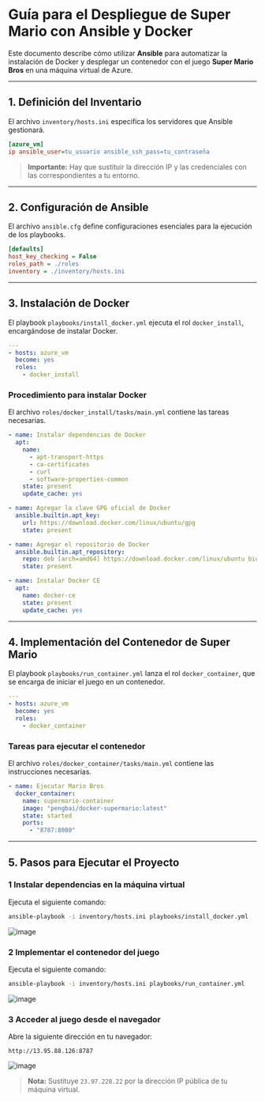 # Guía para el Despliegue de Super Mario con Ansible y Docker

Este documento describe cómo utilizar **Ansible** para automatizar la instalación de Docker y desplegar un contenedor con el juego **Super Mario Bros** en una máquina virtual de Azure.

---

## **1. Definición del Inventario**
El archivo `inventory/hosts.ini` especifica los servidores que Ansible gestionará.

```ini
[azure_vm]
ip ansible_user=tu_usuario ansible_ssh_pass=tu_contraseña
```

> **Importante:** Hay que sustituir la dirección IP y las credenciales con las correspondientes a tu entorno.

---

## **2. Configuración de Ansible**
El archivo `ansible.cfg` define configuraciones esenciales para la ejecución de los playbooks.

```ini
[defaults]
host_key_checking = False
roles_path = ./roles
inventory = ./inventory/hosts.ini
```

---

## **3. Instalación de Docker**
El playbook `playbooks/install_docker.yml` ejecuta el rol `docker_install`, encargándose de instalar Docker.

```yaml
---
- hosts: azure_vm
  become: yes
  roles:
    - docker_install
```

### **Procedimiento para instalar Docker**
El archivo `roles/docker_install/tasks/main.yml` contiene las tareas necesarias.

```yaml
- name: Instalar dependencias de Docker
  apt:
    name:
      - apt-transport-https
      - ca-certificates
      - curl
      - software-properties-common
    state: present
    update_cache: yes

- name: Agregar la clave GPG oficial de Docker
  ansible.builtin.apt_key:
    url: https://download.docker.com/linux/ubuntu/gpg
    state: present

- name: Agregar el repositorio de Docker
  ansible.builtin.apt_repository:
    repo: deb [arch=amd64] https://download.docker.com/linux/ubuntu bionic stable
    state: present

- name: Instalar Docker CE
  apt:
    name: docker-ce
    state: present
    update_cache: yes
```

---

## **4. Implementación del Contenedor de Super Mario**
El playbook `playbooks/run_container.yml` lanza el rol `docker_container`, que se encarga de iniciar el juego en un contenedor.

```yaml
---
- hosts: azure_vm
  become: yes
  roles:
    - docker_container
```

### **Tareas para ejecutar el contenedor**
El archivo `roles/docker_container/tasks/main.yml` contiene las instrucciones necesarias.

```yaml
- name: Ejecutar Mario Bros
  docker_container:
    name: supermario-container
    image: "pengbai/docker-supermario:latest"
    state: started
    ports:
      - "8787:8080"
```

---

## **5. Pasos para Ejecutar el Proyecto**

### **1️ Instalar dependencias en la máquina virtual**
Ejecuta el siguiente comando:
```bash
ansible-playbook -i inventory/hosts.ini playbooks/install_docker.yml
```
![image](https://github.com/user-attachments/assets/357f80a2-4f54-4f07-9b0f-95ba5cd6589c)


### **2️ Implementar el contenedor del juego**
Ejecuta el siguiente comando:
```bash
ansible-playbook -i inventory/hosts.ini playbooks/run_container.yml
```
![image](https://github.com/user-attachments/assets/a1e1a46e-7a79-44d0-b50d-a06fc548ebc5)

### **3️ Acceder al juego desde el navegador**
Abre la siguiente dirección en tu navegador:
```
http://13.95.88.126:8787
```
![image](https://github.com/user-attachments/assets/8dbc6c33-5584-4c70-8eca-b5d61d8f47eb)

> **Nota:** Sustituye `23.97.228.22` por la dirección IP pública de tu máquina virtual.

